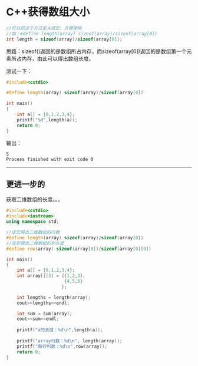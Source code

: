 # C++获得数组大小

```c++
//可以把这个方法定义成宏，方便使用
//如：#define length(array) sizeof(array)/sizeof(array[0])
int length = sizeof(array)/sizeof(array[0]);
```

思路：sizeof()返回的是数组所占内存，而sizeof(array[0])返回的是数组第一个元素所占内存，由此可以得出数组长度。

测试一下：

```c++
#include<cstdio>

#define length(array) sizeof(array)/sizeof(array[0])

int main()
{
    int a[] = {0,1,2,3,4};
    printf("%d",length(a));
    return 0;
}
```

输出：

```
5
Process finished with exit code 0
```

-----

## 更进一步的

获取二维数组的长度。。。

```c++
#include<cstdio>
#include<iostream>
using namespace std;

//该宏得出二维数组的行数
#define length(array) sizeof(array)/sizeof(array[0])
//该宏得出二维数组的列长度
#define row(array) sizeof(array[0])/sizeof(array[0][0])

int main()
{
    int a[] = {0,1,2,3,4};
    int array[][3] = {{1,2,3},
                      {4,5,6}
                     };

    int lengths = length(array);
    cout<<lengths<<endl;

    int sum = sum(array);
    cout<<sum<<endl;
    
    printf("a的长度：%d\n",length(a));
    
    printf("array行数：%d\n", length(array));
    printf("每行列数：%d\n",row(array));
    return 0;
}
```

